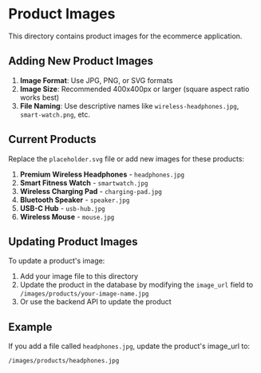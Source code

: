 # Product Images

This directory contains product images for the ecommerce application.

## Adding New Product Images

1. **Image Format**: Use JPG, PNG, or SVG formats
2. **Image Size**: Recommended 400x400px or larger (square aspect ratio works best)
3. **File Naming**: Use descriptive names like `wireless-headphones.jpg`, `smart-watch.png`, etc.

## Current Products

Replace the `placeholder.svg` file or add new images for these products:

1. **Premium Wireless Headphones** - `headphones.jpg`
2. **Smart Fitness Watch** - `smartwatch.jpg`
3. **Wireless Charging Pad** - `charging-pad.jpg`
4. **Bluetooth Speaker** - `speaker.jpg`
5. **USB-C Hub** - `usb-hub.jpg`
6. **Wireless Mouse** - `mouse.jpg`

## Updating Product Images

To update a product's image:

1. Add your image file to this directory
2. Update the product in the database by modifying the `image_url` field to `/images/products/your-image-name.jpg`
3. Or use the backend API to update the product

## Example

If you add a file called `headphones.jpg`, update the product's image_url to:
```
/images/products/headphones.jpg
```